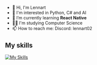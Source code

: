 - 👋 Hi, I'm Lennart
- 👀 I'm interested in Python, C# and AI
- 🌱 I’m currently learning **React Native**
- 👨‍🎓 I'm studying Computer Science
- 📫 How to reach me: Discord: lennart02

<!---
lennart02/lennart02 is a ✨ special ✨ repository because its `README.md` (this file) appears on your GitHub profile.
You can click the Preview link to take a look at your changes.
--->
## My skills
[![My Skills](https://skillicons.dev/icons?i=git,vscode,cs,dotnet,postgres,html,css,ts,react,tailwind,bash,azure,docker,py,fastapi)](https://skillicons.dev)
